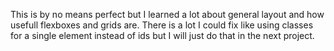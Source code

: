 This is by no means perfect but I learned a lot about general layout and how usefull flexboxes and grids are.
There is a lot I could fix like using classes for a single element instead of ids but I will just do that in the next project.